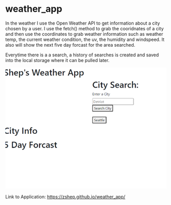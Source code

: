 # weather_app

In the weather I use the Open Weather API to get information about a city chosen by a user. I use the fetch() method to grab the cooridnates of a city and then use the coordinates  to grab weather information such as weather temp, the current weather condition, the uv, the humidity and windspeed. It also will show the next five day forcast for the area searched. 



Everytime there is a a search, a history of searches is created and saved into the local storage where it can be pulled later.


![Alt text](./assets/screenshot.png?raw=true "Screenshot")


Link to Application: https://zshep.github.io/weather_app/